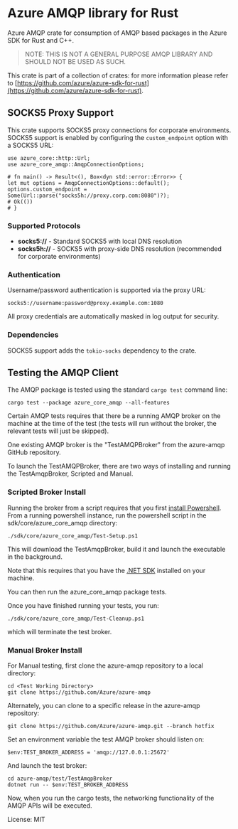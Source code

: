 # Azure AMQP library for Rust

Azure AMQP crate for consumption of AMQP based packages in the Azure SDK for Rust and C++.

> NOTE: THIS IS NOT A GENERAL PURPOSE AMQP LIBRARY AND SHOULD NOT BE USED AS SUCH.

This crate is part of a collection of crates: for more information please refer to [https://github.com/azure/azure-sdk-for-rust](https://github.com/azure/azure-sdk-for-rust).

## SOCKS5 Proxy Support

This crate supports SOCKS5 proxy connections for corporate environments. SOCKS5 support is enabled by configuring the `custom_endpoint` option with a SOCKS5 URL:

```rust,no_run
use azure_core::http::Url;
use azure_core_amqp::AmqpConnectionOptions;

# fn main() -> Result<(), Box<dyn std::error::Error>> {
let mut options = AmqpConnectionOptions::default();
options.custom_endpoint = Some(Url::parse("socks5h://proxy.corp.com:8080")?);
# Ok(())
# }
```

### Supported Protocols

- **socks5://** - Standard SOCKS5 with local DNS resolution
- **socks5h://** - SOCKS5 with proxy-side DNS resolution (recommended for corporate environments)

### Authentication

Username/password authentication is supported via the proxy URL:
```text
socks5://username:password@proxy.example.com:1080
```

All proxy credentials are automatically masked in log output for security.

### Dependencies

SOCKS5 support adds the `tokio-socks` dependency to the crate.

## Testing the AMQP Client

The AMQP package is tested using the standard `cargo test` command line:

```pwsh
cargo test --package azure_core_amqp --all-features
```

Certain AMQP tests requires that there be a running AMQP broker on the machine at the time of the test (the tests will run without the broker, the relevant tests will just be skipped).

One existing AMQP broker is the "TestAMQPBroker" from the azure-amqp GitHub repository.

To launch the TestAMQPBroker, there are two ways of installing and running the TestAmqpBroker, Scripted and Manual.

### Scripted Broker Install

Running the broker from a script requires that you first [install Powershell](https://learn.microsoft.com/powershell/scripting/install/installing-powershell?view=powershell-7.4).
From a running powershell instance,  run the powershell script in the sdk/core/azure_core_amqp directory:

```pwsh
./sdk/core/azure_core_amqp/Test-Setup.ps1
```

This will download the TestAmqpBroker, build it and launch the executable in the background.

Note that this requires that you have the [.NET SDK](https://dot.net/download) installed on your machine.

You can then run the azure_core_amqp package tests.

Once you have finished running your tests, you run:

```pwsh
./sdk/core/azure_core_amqp/Test-Cleanup.ps1
```

which will terminate the test broker.

### Manual Broker Install

For Manual testing, first clone the azure-amqp repository to a local directory:

```pwsh
cd <Test Working Directory>
git clone https://github.com/Azure/azure-amqp
```

Alternately, you can clone to a specific release in the azure-amqp repository:

```pwsh
git clone https://github.com/Azure/azure-amqp.git --branch hotfix
```

Set an environment variable the test AMQP broker should listen on:

```pwsh
$env:TEST_BROKER_ADDRESS = 'amqp://127.0.0.1:25672'
```

And launch the test broker:

```pwsh
cd azure-amqp/test/TestAmqpBroker
dotnet run -- $env:TEST_BROKER_ADDRESS
```

Now, when you run the cargo tests, the networking functionality of the AMQP APIs will be executed.

License: MIT
